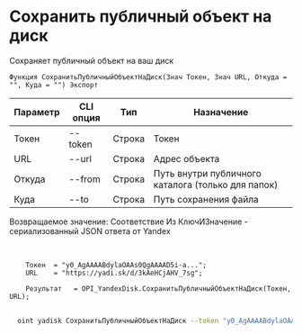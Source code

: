 ﻿---
sidebar_position: 6
---

# Сохранить публичный объект на диск
 Сохраняет публичный объект на ваш диск



`Функция СохранитьПубличныйОбъектНаДиск(Знач Токен, Знач URL, Откуда = "", Куда = "") Экспорт`

  | Параметр | CLI опция | Тип | Назначение |
  |-|-|-|-|
  | Токен | --token | Строка | Токен |
  | URL | --url | Строка | Адрес объекта |
  | Откуда | --from | Строка | Путь внутри публичного каталога (только для папок) |
  | Куда | --to | Строка | Путь сохранения файла |

  
  Возвращаемое значение:   Соответствие Из КлючИЗначение - сериализованный JSON ответа от Yandex

<br/>




```bsl title="Пример кода"
    Токен  = "y0_AgAAAABdylaOAAs0QgAAAAD5i-a...";
    URL    = "https://yadi.sk/d/3kAeHCjAHV_7sg";

    Результат   = OPI_YandexDisk.СохранитьПубличныйОбъектНаДиск(Токен, URL);
```



```sh title="Пример команды CLI"
    
  oint yadisk СохранитьПубличныйОбъектНаДиск --token "y0_AgAAAABdylaOAA..." --url "https://disk.yandex.by/i/txwzakUVtxgjoQ" --from %from% --to %to%

```

```json title="Результат"

```
